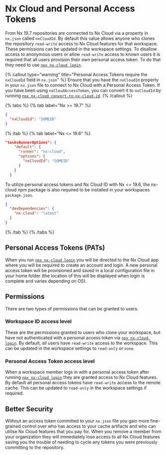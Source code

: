 # Nx Cloud and Personal Access Tokens

From Nx 19.7 repositories are connected to Nx Cloud via a property in `nx.json` called `nxCloudId`. By default this value allows anyone who clones the repository `read-write` access to Nx Cloud features for that workspace. These permissions can be updated in the workspace settings. To disallow access to anonymous users or allow `read-write` access to known users it is required that all users provision their own personal access token. To do that they need to use [`npx nx-cloud login`](/ci/reference/nx-cloud-cli#npx-nxcloud-login).

{% callout type="warning" title="Personal Access Tokens require the `nxCloudId` field in `nx.json`" %}
Ensure that you have the `nxCloudId` property in your `nx.json` file to connect to Nx Cloud with a Personal Access Token. If you have been using `nxCloudAccessToken`, you can convert it to `nxCloudId` by running [`npx nx-cloud convert-to-nx-cloud-id`](/ci/reference/nx-cloud-cli#npx-nxcloud-converttonxcloudid).
{% /callout %}

{% tabs %}
{% tab label="Nx >= 19.7" %}

```json {% fileName="nx.json" %}
{
  "nxCloudId": "SOMEID"
}
```

{% /tab %}
{% tab label="Nx <= 19.6" %}

```json {% fileName="nx.json" %}"
"tasksRunnerOptions": {
    "default": {
      "runner": "nx-cloud",
      "options": {
        "nxCloudId": "SOMEID"
      }
    }
  }
```

To utilize personal access tokens and Nx Cloud ID with Nx <= 19.6, the nx-cloud npm package is also required to be installed in your workspaces `package.json`.

```json {% fileName="package.json" %}"
{
  "devDependencies": {
    "nx-cloud": "latest"
  }
}
```

{% /tab %}
{% /tabs %}

## Personal Access Tokens (PATs)

When you run [`npx nx-cloud login`](/ci/reference/nx-cloud-cli#npx-nxcloud-login) you will be directed to the Nx Cloud app where you will be required to create an account and login. A new personal access token will be provisioned and saved in a local configuration file in your home folder (the location of this will be displayed when login is complete and varies depending on OS).

## Permissions

There are two types of permissions that can be granted to users.

### Workspace ID access level

These are the permissions granted to users who clone your workspace, but have not authenticated with a personal access token via [`npx nx-cloud login`](/ci/reference/nx-cloud-cli#npx-nxcloud-login).
By default, all users have `read-write` access to the workspace. This can be updated in the workspace settings to `read-only` or `none`.

### Personal Access Token access level

When a workspace member logs in with a personal access token after running [`npx nx-cloud login`](/ci/reference/nx-cloud-cli#npx-nxcloud-login) they are granted access to Nx Cloud features.
By default all personal access tokens have `read-write` access to the remote cache. This can be updated to `read-only` in the workspace settings if required.

## Better Security

Without an access token committed to your `nx.json` file you gain more fine-grained control over who has access to your cache artifacts and who can utilise Nx Cloud features that you pay for. When you remove a member from your organization they will immediately lose access to all Nx Cloud features saving you the trouble of needing to cycle any tokens you were previously committing to the repository.
